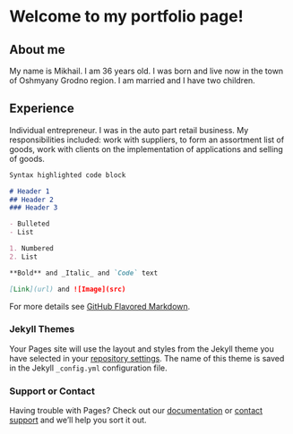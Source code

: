 # Welcome to my portfolio page!

## About me

My name is Mikhail. I am 36 years old. I was born and live now in the town of Oshmyany Grodno region.
I am married and I have two children.
 
## Experience

Individual entrepreneur. I was in the auto part retail business. My responsibilities included: 
work with suppliers, to form an assortment list of goods, work with clients on the implementation of applications and selling of goods.  

```markdown
Syntax highlighted code block

# Header 1
## Header 2
### Header 3

- Bulleted
- List

1. Numbered
2. List

**Bold** and _Italic_ and `Code` text

[Link](url) and ![Image](src)
```

For more details see [GitHub Flavored Markdown](https://guides.github.com/features/mastering-markdown/).

### Jekyll Themes

Your Pages site will use the layout and styles from the Jekyll theme you have selected in your [repository settings](https://github.com/Aheless/Shambetski.githug.io/settings). The name of this theme is saved in the Jekyll `_config.yml` configuration file.

### Support or Contact

Having trouble with Pages? Check out our [documentation](https://help.github.com/categories/github-pages-basics/) or [contact support](https://github.com/contact) and we’ll help you sort it out.

